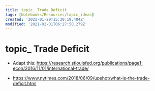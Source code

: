 ```yaml
---
title: topic_ Trade Deficit
tags: [Notebooks/Resources/topic_ideas]
created: '2021-01-29T15:30:19.404Z'
modified: '2021-02-01T06:27:50.279Z'
---
```


# topic_ Trade Deficit

- Adapt this: https://research.stlouisfed.org/publications/page1-econ/2016/11/01/international-trade/


- https://www.nytimes.com/2018/06/09/upshot/what-is-the-trade-deficit.html
